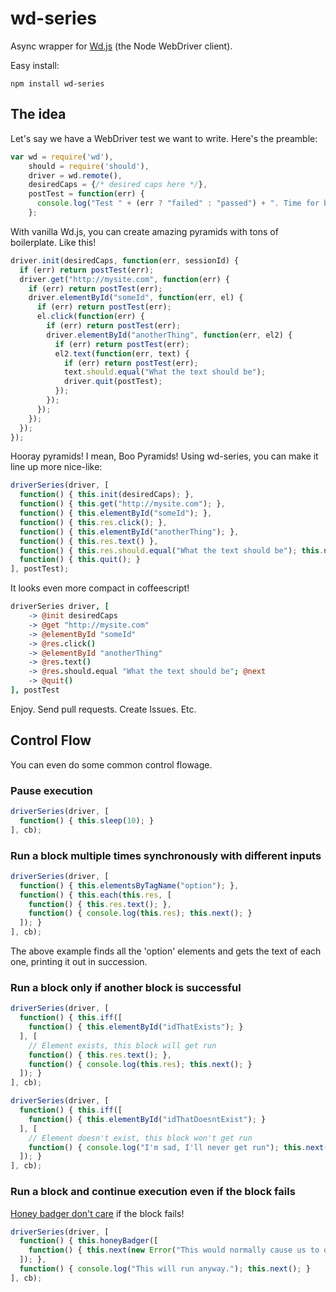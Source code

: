 wd-series
=========

Async wrapper for [Wd.js](https://github.com/admc/wd) (the Node WebDriver client).

Easy install:

```
npm install wd-series
```

The idea
--------

Let's say we have a WebDriver test we want to write. Here's the preamble:
```js
var wd = require('wd'),
    should = require('should'),
    driver = wd.remote(),
    desiredCaps = {/* desired caps here */},
    postTest = function(err) {
      console.log("Test " + (err ? "failed" : "passed") + ". Time for beer");
    };
```

With vanilla Wd.js, you can create amazing pyramids with tons of boilerplate.
Like this!

```js
driver.init(desiredCaps, function(err, sessionId) {
  if (err) return postTest(err);
  driver.get("http://mysite.com", function(err) {
    if (err) return postTest(err);
    driver.elementById("someId", function(err, el) {
      if (err) return postTest(err);
      el.click(function(err) {
        if (err) return postTest(err);
        driver.elementById("anotherThing", function(err, el2) {
          if (err) return postTest(err);
          el2.text(function(err, text) {
            if (err) return postTest(err);
            text.should.equal("What the text should be");
            driver.quit(postTest);
          });
        });
      });
    });
  });
});
```

Hooray pyramids! I mean, Boo Pyramids! Using wd-series, you can make it line up
more nice-like:

```js
driverSeries(driver, [
  function() { this.init(desiredCaps); },
  function() { this.get("http://mysite.com"); },
  function() { this.elementById("someId"); },
  function() { this.res.click(); },
  function() { this.elementById("anotherThing"); },
  function() { this.res.text() },
  function() { this.res.should.equal("What the text should be"); this.next(); },
  function() { this.quit(); }
], postTest);
```

It looks even more compact in coffeescript!

```coffee
driverSeries driver, [
    -> @init desiredCaps
    -> @get "http://mysite.com"
    -> @elementById "someId"
    -> @res.click()
    -> @elementById "anotherThing"
    -> @res.text()
    -> @res.should.equal "What the text should be"; @next
    -> @quit()
], postTest
```

Enjoy. Send pull requests. Create Issues. Etc.

Control Flow
-----------

You can even do some common control flowage.

### Pause execution

```js
driverSeries(driver, [
  function() { this.sleep(10); }
], cb);
```

### Run a block multiple times synchronously with different inputs

```js
driverSeries(driver, [
  function() { this.elementsByTagName("option"); },
  function() { this.each(this.res, [
    function() { this.res.text(); },
    function() { console.log(this.res); this.next(); }
  ]); }
], cb);
```

The above example finds all the 'option' elements and gets the text of each
one, printing it out in succession.

### Run a block only if another block is successful

```js
driverSeries(driver, [
  function() { this.iff([
    function() { this.elementById("idThatExists"); }
  ], [
    // Element exists, this block will get run
    function() { this.res.text(); },
    function() { console.log(this.res); this.next(); }
  ]); }
], cb);
```

```js
driverSeries(driver, [
  function() { this.iff([
    function() { this.elementById("idThatDoesntExist"); }
  ], [
    // Element doesn't exist, this block won't get run
    function() { console.log("I'm sad, I'll never get run"); this.next(); }
  ]); }
], cb);
```

### Run a block and continue execution even if the block fails

[Honey badger don't care](http://www.youtube.com/watch?v=4r7wHMg5Yjg) if the
block fails!

```js
driverSeries(driver, [
  function() { this.honeyBadger([
    function() { this.next(new Error("This would normally cause us to quit the series")); }
  ]); },
  function() { console.log("This will run anyway."); this.next(); }
], cb);
```
